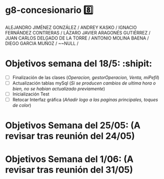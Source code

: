 # g8-concesionario :eight:
ALEJANDRO JIMÉNEZ GONZÁLEZ /
ANDREY KASKO /
IGNACIO FERNÁNDEZ CONTRERAS /
LÁZARO JAVIER ARAGONÉS GUTIÉRREZ /
JUAN CARLOS DELGADO DE LA TORRE /
ANTONIO MOLINA BAENA / 
DIEGO GARCIA MUÑOZ / 
~~NULL /

# Objetivos semana del 18/5: :shipit:
- [ ] Finalización de las clases (_Operacion, gestorOperacion, Venta, miPefil_) 
- [ ] Actualización tablas mySql (_Si se producen cambios de ultima hora o bien, no se habian actualizado previamente_)
- [ ] Inicialización Test  
- [ ] Retocar Interfaz gráfica (_Añadir logo a las paginas principales, toques de color_)

# Objetivos Semana del 25/05: (A revisar tras reunión del 24/05)

# Objetivos Semana del 1/06: (A revisar tras reunión del 31/05)
